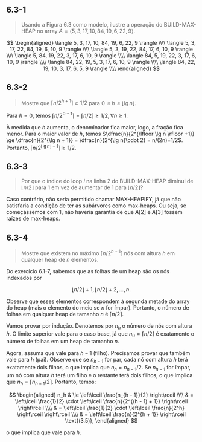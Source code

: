 ## 6.3-1

> Usando a Figura 6.3 como modelo, ilustre a operação do $\text{BUILD-MAX-HEAP}$ no array $A = \langle 5, 3, 17, 10, 84, 19, 6, 22, 9 \rangle$.

$$
\begin{aligned}
\langle  5,  3, 17, 10, 84, 19, 6, 22, 9 \rangle \\\\
\langle  5,  3, 17, 22, 84, 19, 6, 10, 9 \rangle \\\\
\langle  5,  3, 19, 22, 84, 17, 6, 10, 9 \rangle \\\\
\langle  5, 84, 19, 22,  3, 17, 6, 10, 9 \rangle \\\\
\langle 84,  5, 19, 22,  3, 17, 6, 10, 9 \rangle \\\\
\langle 84, 22, 19,  5,  3, 17, 6, 10, 9 \rangle \\\\
\langle 84, 22, 19, 10,  3, 17, 6,  5, 9 \rangle \\\\
\end{aligned}
$$

## 6.3-2

> Mostre que $\lceil n/2^{h + 1}\rceil \ge 1/2$ para $0 \le h \le \lfloor \lg n \rfloor$.

Para $h=0$, temos $\lceil n/2^{0+1} \rceil = \lceil n/2 \rceil \ge 1/2, \forall n\ge 1$.

À medida que $h$ aumenta, o denominador fica maior, logo, a fração fica menor. Para o maior valor de $h$, temos $\dfrac{n}{2^{\lfloor \lg n \rfloor +1}} \ge \dfrac{n}{2^{\lg n + 1}} = \dfrac{n}{2^{\lg n}\cdot 2} = n/(2n)=1/2$. Portanto, $\lceil n/2^{\lfloor \lg n \rfloor +1} \rceil \ge 1/2$.

## 6.3-3

> Por que o índice do loop $i$ na linha 2 do $\text{BUILD-MAX-HEAP}$ diminui de $\lfloor n / 2 \rfloor$ para $1$ em vez de aumentar de $1$ para $\lfloor n/2 \rfloor$?

Caso contrário, não seria permitido chamar $\text{MAX-HEAPIFY}$, já que não satisfaria a condição de ter as subárvores como max-heaps. Ou seja, se começássemos com $1$, não haveria garantia de que $A[2]$ e $A[3]$ fossem raízes de max-heaps.

## 6.3-4

> Mostre que existem no máximo $\lceil n / 2^{h + 1} \rceil$ nós com altura $h$ em qualquer heap de $n$ elementos.

Do exercício 6.1-7, sabemos que as folhas de um heap são os nós indexados por

$$\left\lfloor n / 2 \right\rfloor + 1, \left\lfloor n / 2 \right\rfloor + 2, \dots, n.$$

Observe que esses elementos correspondem à segunda metade do array do heap (mais o elemento do meio se $n$ for ímpar). Portanto, o número de folhas em qualquer heap de tamanho $n$ é $\left\lceil n / 2 \right\rceil$.

Vamos provar por indução. Denotemos por $n_h$ o número de nós com altura $h$. O limite superior vale para o caso base, já que $n_0 = \left\lceil n / 2 \right\rceil$ é exatamente o número de folhas em um heap de tamanho $n$.

Agora, assuma que vale para $h - 1$ (filho). Precisamos provar que também vale para $h$ (pai). Observe que se $n_{h - 1}$ for par, cada nó com altura $h$ terá exatamente dois filhos, o que implica que $n_h = n_{h - 1} / 2$. Se $n_{h - 1}$ for ímpar, um nó com altura $h$ terá um filho e o restante terá dois filhos, o que implica que $n_h = \left\lceil n_{h - 1} / 2 \right\rceil$. Portanto, temos:

$$
\begin{aligned}
n_h & \le   \left\lceil \frac{n_{h - 1}}{2} \right\rceil \\\\
    & = \left\lceil \frac{1}{2} \cdot \left\lceil \frac{n}{2^{(h - 1) + 1}} \right\rceil \right\rceil \\\\
    & =   \left\lceil \frac{1}{2} \cdot \left\lceil \frac{n}{2^h} \right\rceil \right\rceil \\\\
    & =   \left\lceil \frac{n}{2^{h + 1}} \right\rceil \text{(3.5)},
\end{aligned}
$$

o que implica que vale para $h$.